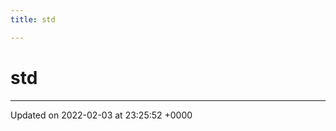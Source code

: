 ```yaml
---
title: std

---
```


# std








-------------------------------

Updated on 2022-02-03 at 23:25:52 +0000